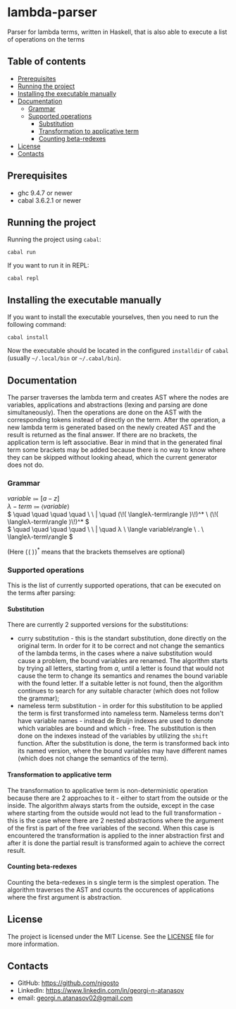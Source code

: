 # lambda-parser
Parser for lambda terms, written in Haskell, that is also able to execute a list of operations on the terms

## Table of contents
- [Prerequisites](#prerequisites)
- [Running the project](#running-the-project)
- [Installing the executable manually](#installing-the-executable-manually)
- [Documentation](#documentation)
    - [Grammar](#grammar)
    - [Supported operations](#supported-operations)
        - [Substitution](#substitution)
        - [Transformation to applicative term](#transformation-to-applicative-term)
        - [Counting beta-redexes](#counting-beta-redexes)
- [License](#license)
- [Contacts](#contacts)

## Prerequisites
- ghc 9.4.7 or newer
- cabal 3.6.2.1 or newer

## Running the project
Running the project using `cabal`:
```shell
cabal run
```

If you want to run it in REPL:
```shell
cabal repl
```

## Installing the executable manually
If you want to install the executable yourselves, then you need to run the following command:
```shell
cabal install
```

Now the executable should be located in the configured `installdir` of `cabal` (usually `~/.local/bin` or `~/.cabal/bin`).

## Documentation
The parser traverses the lambda term and creates AST where the nodes are variables, applications and abstractions (lexing and parsing are done simultaneously). Then the operations are done on the AST with the corresponding tokens instead of directly on the term. After the operation, a new lambda term is generated based on the newly created AST and the result is returned as the final answer. If there are no brackets, the application term is left associative. Bear in mind that in the generated final term some brackets may be added because there is no way to know where they can be skipped without looking ahead, which the current generator does not do.

### Grammar
$` variable \Coloneqq [a-z] `$ <br>
$` λ-term \Coloneqq \langle variable \rangle `$ <br>
$`   \quad \quad \quad \quad \ \ | \quad (\!( \langleλ-term\rangle )\!)^* \ (\!( \langleλ-term\rangle )\!)^* `$ <br>
$`   \quad \quad \quad \quad \ \ | \quad λ \ \langle variable\rangle \ . \ \langleλ-term\rangle `$

(Here $` (\!( \ )\!)^* `$ means that the brackets themselves are optional)

### Supported operations
This is the list of currently supported operations, that can be executed on the terms after parsing:

#### Substitution
There are currently 2 supported versions for the substitutions:
- curry substitution - this is the standart substitution, done directly on the original term. In order for it to be correct and not change the semantics of the lambda terms, in the cases where a naive substitution would cause a problem, the bound variables are renamed. The algorithm starts by trying all letters, starting from *a*, until a letter is found that would not cause the term to change its semantics and renames the bound variable with the found letter. If a suitable letter is not found, then the algorithm continues to search for any suitable character (which does not follow the grammar);
- nameless term substitution - in order for this substitution to be applied the term is first transformed into nameless term. Nameless terms don't have variable names - instead de Bruijn indexes are used to denote which variables are bound and which - free. The substitution is then done on the indexes instead of the variables by utilizing the `shift` function. After the substitution is done, the term is transformed back into its named version, where the bound variables may have different names (which does not change the semantics of the term).

#### Transformation to applicative term 
The transformation to applicative term is non-deterministic operation because there are 2 approaches to it - either to start from the outside or the inside. The algorithm always starts from the outside, except in the case where starting from the outside would not lead to the full transformation - this is the case where there are 2 nested abstractions where the argument of the first is part of the free variables of the second. When this case is encountered the transformation is applied to the inner abstraction first and after it is done the partial result is transformed again to achieve the correct result.

#### Counting beta-redexes
Counting the beta-redexes in s single term is the simplest operation. The algorithm traverses the AST and counts the occurences of applications where the first argument is abstraction.

## License
The project is licensed under the MIT License. See the [LICENSE](./LICENSE) file for more information.

## Contacts
- GitHub: https://github.com/nigosto
- LinkedIn: https://www.linkedin.com/in/georgi-n-atanasov
- email: georgi.n.atanasov02@gmail.com